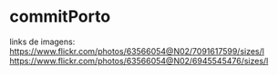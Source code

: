 # commitPorto

links de imagens:
https://www.flickr.com/photos/63566054@N02/7091617599/sizes/l
https://www.flickr.com/photos/63566054@N02/6945545476/sizes/l
